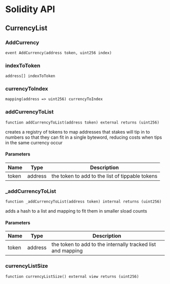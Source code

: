 # Solidity API

## CurrencyList

### AddCurrency

```solidity
event AddCurrency(address token, uint256 index)
```

### indexToToken

```solidity
address[] indexToToken
```

### currencyToIndex

```solidity
mapping(address => uint256) currencyToIndex
```

### addCurrencyToList

```solidity
function addCurrencyToList(address token) external returns (uint256)
```

creates a registry of tokens to map addresses that stakes will tip in
to numbers so that they can fit in a single byteword,
reducing costs when tips in the same currency occur

#### Parameters

| Name | Type | Description |
| ---- | ---- | ----------- |
| token | address | the token to add to the list of tippable tokens |

### _addCurrencyToList

```solidity
function _addCurrencyToList(address token) internal returns (uint256)
```

adds a hash to a list and mapping to fit them in smaller sload counts

#### Parameters

| Name | Type | Description |
| ---- | ---- | ----------- |
| token | address | the token to add to the internally tracked list and mapping |

### currencyListSize

```solidity
function currencyListSize() external view returns (uint256)
```

